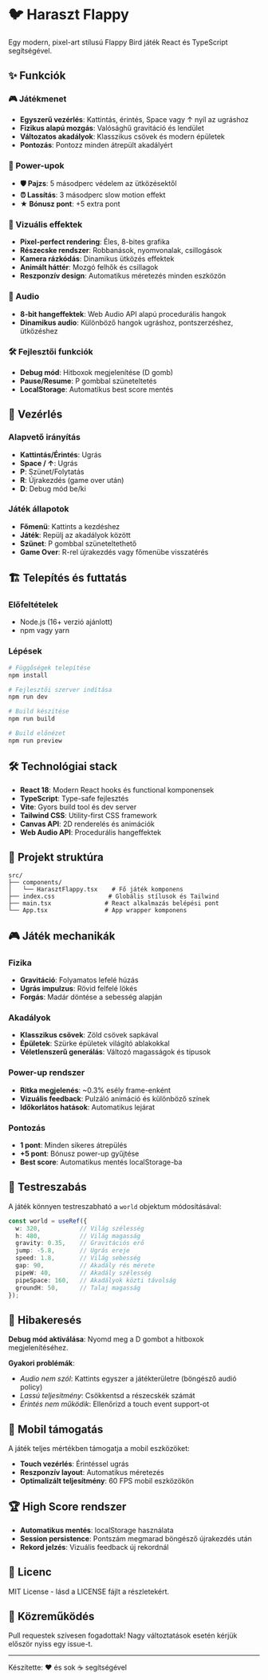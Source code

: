 # 🐦 Haraszt Flappy

Egy modern, pixel-art stílusú Flappy Bird játék React és TypeScript segítségével.

## ✨ Funkciók

### 🎮 Játékmenet
- **Egyszerű vezérlés**: Kattintás, érintés, Space vagy ↑ nyíl az ugráshoz
- **Fizikus alapú mozgás**: Valósághű gravitáció és lendület
- **Változatos akadályok**: Klasszikus csövek és modern épületek
- **Pontozás**: Pontozz minden átrepült akadályért

### 🚀 Power-upok
- **🛡 Pajzs**: 5 másodperc védelem az ütközésektől
- **⏰ Lassítás**: 3 másodperc slow motion effekt
- **★ Bónusz pont**: +5 extra pont

### 🎨 Vizuális effektek
- **Pixel-perfect rendering**: Éles, 8-bites grafika
- **Részecske rendszer**: Robbanások, nyomvonalak, csillogások
- **Kamera rázkódás**: Dinamikus ütközés effektek
- **Animált háttér**: Mozgó felhők és csillagok
- **Reszponzív design**: Automatikus méretezés minden eszközön

### 🎵 Audio
- **8-bit hangeffektek**: Web Audio API alapú procedurális hangok
- **Dinamikus audio**: Különböző hangok ugráshoz, pontszerzéshez, ütközéshez

### 🛠 Fejlesztői funkciók
- **Debug mód**: Hitboxok megjelenítése (D gomb)
- **Pause/Resume**: P gombbal szüneteltetés
- **LocalStorage**: Automatikus best score mentés

## 🎯 Vezérlés

### Alapvető irányítás
- **Kattintás/Érintés**: Ugrás
- **Space / ↑**: Ugrás
- **P**: Szünet/Folytatás
- **R**: Újrakezdés (game over után)
- **D**: Debug mód be/ki

### Játék állapotok
- **Főmenü**: Kattints a kezdéshez
- **Játék**: Repülj az akadályok között
- **Szünet**: P gombbal szüneteltethető
- **Game Over**: R-rel újrakezdés vagy főmenübe visszatérés

## 🏗 Telepítés és futtatás

### Előfeltételek
- Node.js (16+ verzió ajánlott)
- npm vagy yarn

### Lépések
```bash
# Függőségek telepítése
npm install

# Fejlesztői szerver indítása
npm run dev

# Build készítése
npm run build

# Build előnézet
npm run preview
```

## 🛠 Technológiai stack

- **React 18**: Modern React hooks és functional komponensek
- **TypeScript**: Type-safe fejlesztés
- **Vite**: Gyors build tool és dev server
- **Tailwind CSS**: Utility-first CSS framework
- **Canvas API**: 2D renderelés és animációk
- **Web Audio API**: Procedurális hangeffektek

## 📂 Projekt struktúra

```
src/
├── components/
│   └── HarasztFlappy.tsx    # Fő játék komponens
├── index.css               # Globális stílusok és Tailwind
├── main.tsx               # React alkalmazás belépési pont
└── App.tsx                # App wrapper komponens
```

## 🎮 Játék mechanikák

### Fizika
- **Gravitáció**: Folyamatos lefelé húzás
- **Ugrás impulzus**: Rövid felfelé lökés
- **Forgás**: Madár döntése a sebesség alapján

### Akadályok
- **Klasszikus csövek**: Zöld csövek sapkával
- **Épületek**: Szürke épületek világító ablakokkal
- **Véletlenszerű generálás**: Változó magasságok és típusok

### Power-up rendszer
- **Ritka megjelenés**: ~0.3% esély frame-enként
- **Vizuális feedback**: Pulzáló animáció és különböző színek
- **Időkorlátos hatások**: Automatikus lejárat

### Pontozás
- **1 pont**: Minden sikeres átrepülés
- **+5 pont**: Bónusz power-up gyűjtése
- **Best score**: Automatikus mentés localStorage-ba

## 🔧 Testreszabás

A játék könnyen testreszabható a `world` objektum módosításával:

```typescript
const world = useRef({
  w: 320,           // Világ szélesség
  h: 480,           // Világ magasság  
  gravity: 0.35,    // Gravitációs erő
  jump: -5.8,       // Ugrás ereje
  speed: 1.8,       // Világ sebesség
  gap: 90,          // Akadály rés mérete
  pipeW: 40,        // Akadály szélesség
  pipeSpace: 160,   // Akadályok közti távolság
  groundH: 50,      // Talaj magasság
});
```

## 🐛 Hibakeresés

**Debug mód aktiválása**: Nyomd meg a D gombot a hitboxok megjelenítéséhez.

**Gyakori problémák**:
- *Audio nem szól*: Kattints egyszer a játékterületre (böngésző audió policy)
- *Lassú teljesítmény*: Csökkentsd a részecskék számát
- *Érintés nem működik*: Ellenőrizd a touch event support-ot

## 📱 Mobil támogatás

A játék teljes mértékben támogatja a mobil eszközöket:
- **Touch vezérlés**: Érintéssel ugrás
- **Reszponzív layout**: Automatikus méretezés
- **Optimalizált teljesítmény**: 60 FPS mobil eszközökön

## 🏆 High Score rendszer

- **Automatikus mentés**: localStorage használata
- **Session persistence**: Pontszám megmarad böngésző újrakezdés után
- **Rekord jelzés**: Vizuális feedback új rekordnál

## 📄 Licenc

MIT License - lásd a LICENSE fájlt a részletekért.

## 🤝 Közreműködés

Pull requestek szívesen fogadottak! Nagy változtatások esetén kérjük először nyiss egy issue-t.

---

Készítette: ❤️ és sok ☕ segítségével